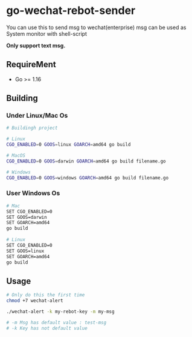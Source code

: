 # go-wechat-rebot-sender

You can use this to send msg to wechat(enterprise) msg
can be used as System monitor with shell-script

**Only support text msg.**



## RequireMent

-   Go >= 1.16



## Building



### Under Linux/Mac Os

```bash
# Buildingh project

# Linux 
CGO_ENABLED=0 GOOS=linux GOARCH=amd64 go build 

# MacOS
CGO_ENABLED=0 GOOS=darwin GOARCH=amd64 go build filename.go

# Windows
CGO_ENABLED=0 GOOS=windows GOARCH=amd64 go build filename.go
```



### User Windows Os

```bash
# Mac
SET CGO_ENABLED=0
SET GOOS=darwin
SET GOARCH=amd64
go build
 
# Linux
SET CGO_ENABLED=0
SET GOOS=linux
SET GOARCH=amd64
go build
```



## Usage

```bash
# Only do this the first time
chmod +7 wechat-alert

./wechat-alert -k my-rebot-key -m my-msg

# -m Msg has default value : test-msg
# -k Key has not default value

```


